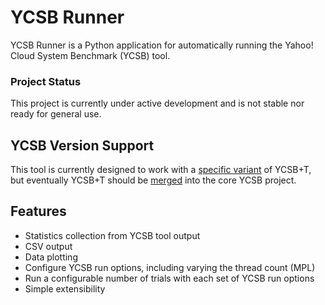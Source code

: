 # YCSB Runner

YCSB Runner is a Python application for automatically running the Yahoo! Cloud
System Benchmark (YCSB) tool.

### Project Status

This project is currently under active development and is not stable nor ready
for general use.

## YCSB Version Support

This tool is currently designed to work with a [specific
variant](https://github.com/benjaminbrent/YCSB/tree/mi-mo-anomalies-project) of
YCSB+T, but eventually YCSB+T should be
[merged](https://github.com/brianfrankcooper/YCSB/pull/169) into the core YCSB
project.

## Features

 - Statistics collection from YCSB tool output
 - CSV output
 - Data plotting
 - Configure YCSB run options, including varying the thread count (MPL)
 - Run a configurable number of trials with each set of YCSB run options
 - Simple extensibility
